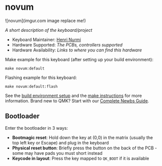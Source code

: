 # novum

![novum](imgur.com image replace me!)

*A short description of the keyboard/project*

* Keyboard Maintainer: [Henri Nurmi](https://github.com/henkru)
* Hardware Supported: *The PCBs, controllers supported*
* Hardware Availability: *Links to where you can find this hardware*

Make example for this keyboard (after setting up your build environment):

    make novum:default

Flashing example for this keyboard:

    make novum:default:flash

See the [build environment setup](https://docs.qmk.fm/#/getting_started_build_tools) and the [make instructions](https://docs.qmk.fm/#/getting_started_make_guide) for more information. Brand new to QMK? Start with our [Complete Newbs Guide](https://docs.qmk.fm/#/newbs).

## Bootloader

Enter the bootloader in 3 ways:

* **Bootmagic reset**: Hold down the key at (0,0) in the matrix (usually the top left key or Escape) and plug in the keyboard
* **Physical reset button**: Briefly press the button on the back of the PCB - some may have pads you must short instead
* **Keycode in layout**: Press the key mapped to `QK_BOOT` if it is available
